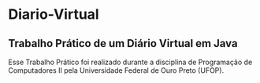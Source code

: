 # Diario-Virtual
## Trabalho Prático de um Diário Virtual em Java
Esse Trabalho Prático foi realizado durante a disciplina de Programação de Computadores II pela Universidade Federal de Ouro Preto (UFOP).
